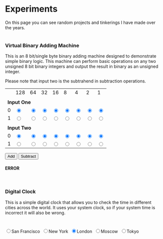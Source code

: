 <script type="text/javascript" src="scripts/jquery-1.4.1.min.js"></script>
<script type="text/javascript" src="scripts/VBAMcode.js"></script>
<script type="text/javascript" src="scripts/clock.js"></script>
<link rel="stylesheet" href="/css/VBAM.css?_={{site.time | date: '%s%N'}}">

# Experiments

On this page you can see random projects and tinkerings I have made over the years.
<br>
<br>
### Virtual Binary Adding Machine
This is an 8 bit/single byte binary adding machine designed to demonstrate simple
binary logic. This machine can perform basic operations on any two unsigned 8 bit
binary integers and output the result in binary as an unsigned integer.

Please note that input two is the subtrahend in subtraction operations.

<div id="input1" class="center">
    <table class="textcenter">
        <tr>
            <td></td>
            <td>128
            </td>
            <td>64
            </td>
            <td>32
            </td>
            <td>16
            </td>
            <td>8
            </td>
            <td>4
            </td>
            <td>2
            </td>
            <td>1
            </td>
        </tr>
        <tr>
            <td colspan="9">
                <b></b>
            </td>
        </tr>
        <tr>
            <td colspan="9">
                <b>Input One</b>
            </td>
        </tr>
        <tr>
            <td>0
            </td>
            <td>
                <input type="radio" name="inputOneBit7" value="0" checked="checked" />
            </td>
            <td>
                <input type="radio" name="inputOneBit6" value="0" checked="checked" />
            </td>
            <td>
                <input type="radio" name="inputOneBit5" value="0" checked="checked" />
            </td>
            <td>
                <input type="radio" name="inputOneBit4" value="0" checked="checked" />
            </td>
            <td>
                <input type="radio" name="inputOneBit3" value="0" checked="checked" />
            </td>
            <td>
                <input type="radio" name="inputOneBit2" value="0" checked="checked" />
            </td>
            <td>
                <input type="radio" name="inputOneBit1" value="0" checked="checked" />
            </td>
            <td>
                <input type="radio" name="inputOneBit0" value="0" checked="checked" />
            </td>
        </tr>
        <tr>
            <td>1
            </td>
            <td>
                <input type="radio" name="inputOneBit7" value="1" />
            </td>
            <td>
                <input type="radio" name="inputOneBit6" value="1" />
            </td>
            <td>
                <input type="radio" name="inputOneBit5" value="1" />
            </td>
            <td>
                <input type="radio" name="inputOneBit4" value="1" />
            </td>
            <td>
                <input type="radio" name="inputOneBit3" value="1" />
            </td>
            <td>
                <input type="radio" name="inputOneBit2" value="1" />
            </td>
            <td>
                <input type="radio" name="inputOneBit1" value="1" />
            </td>
            <td>
                <input type="radio" name="inputOneBit0" value="1" />
            </td>
        </tr>
        <tr>
            <td colspan="9">
                <b></b>
            </td>
        </tr>
        <tr>
            <td colspan="9">
                <b>Input Two</b>
            </td>
        </tr>
        <tr>
            <td>0
            </td>
            <td>
                <input type="radio" name="inputTwoBit7" value="0" checked="checked" />
            </td>
            <td>
                <input type="radio" name="inputTwoBit6" value="0" checked="checked" />
            </td>
            <td>
                <input type="radio" name="inputTwoBit5" value="0" checked="checked" />
            </td>
            <td>
                <input type="radio" name="inputTwoBit4" value="0" checked="checked" />
            </td>
            <td>
                <input type="radio" name="inputTwoBit3" value="0" checked="checked" />
            </td>
            <td>
                <input type="radio" name="inputTwoBit2" value="0" checked="checked" />
            </td>
            <td>
                <input type="radio" name="inputTwoBit1" value="0" checked="checked" />
            </td>
            <td>
                <input type="radio" name="inputTwoBit0" value="0" checked="checked" />
            </td>
        </tr>
        <tr>
            <td>1
            </td>
            <td>
                <input type="radio" name="inputTwoBit7" value="1" />
            </td>
            <td>
                <input type="radio" name="inputTwoBit6" value="1" />
            </td>
            <td>
                <input type="radio" name="inputTwoBit5" value="1" />
            </td>
            <td>
                <input type="radio" name="inputTwoBit4" value="1" />
            </td>
            <td>
                <input type="radio" name="inputTwoBit3" value="1" />
            </td>
            <td>
                <input type="radio" name="inputTwoBit2" value="1" />
            </td>
            <td>
                <input type="radio" name="inputTwoBit1" value="1" />
            </td>
            <td>
                <input type="radio" name="inputTwoBit0" value="1" />
            </td>
        </tr>
    </table>
</div>
<div class="textcenter">
    <p>
        <input type="button" value="Add" onclick="Calculate('add')" />
        <input type="button" value="Subtract" onclick="Calculate('subtract')" />
    </p>
</div>
<h4 id="output" class="textcenter">ERROR
</h4>
<br>

### Digital Clock
<p>
    This is a simple digital clock that allows you to check the time in different cities
    across the world. It uses your system clock, so if your system time is incorrect
    it will also be wrong.
</p>
<p id="Clock" class="textcenter" style="font-size: 3.0em;">
</p>
<div class="textcenter">
    <input type="radio" name="City" value="-8" />San Francisco&nbsp;
    <input type="radio" name="City" value="-5" />New York&nbsp;
    <input type="radio" name="City" value="0" checked="checked" />London&nbsp;
    <input type="radio" name="City" value="3" />Moscow&nbsp;
    <input type="radio" name="City" value="9" />Tokyo&nbsp;
</div>

<!-- call start at end of document -->
<script type="text/javascript">Start();</script>